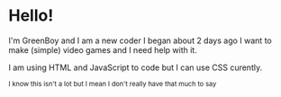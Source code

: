 <!DOCTYPE html>
<html>
  <body>
    <h1>Hello!</h1>
    <p>I'm GreenBoy and I am a new coder I began about 2 days ago I want to make (simple) video games and I need help with it.</p>
    <p>I am using HTML and JavaScript to code but I can use CSS curently.</p>
    <p><sub>I know this isn't a lot but I mean I don't really have that much to say</sub></p>
